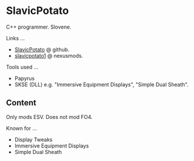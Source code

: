 # SlavicPotato

C++ programmer. Slovene.

Links ...

- [SlavicPotato](https://github.com/SlavicPotato) @ github.
- [slavicpotato1](https://www.nexusmods.com/users/5217635) @ nexusmods.

Tools used ...

- Papyrus
- SKSE (DLL) e.g. "Immersive Equipment Displays", "Simple Dual Sheath".

## Content

Only mods ESV. Does not mod FO4.

Known for ...

- Display Tweaks
- Immersive Equipment Displays
- Simple Dual Sheath
